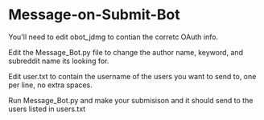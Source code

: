 # Message-on-Submit-Bot
You'll need to edit obot_jdmg to contian the corretc OAuth info.

Edit the Message_Bot.py file to change the author name, keyword, and subreddit name its looking for. 

Edit user.txt to contain the username of the users you want to send to, one per line, no extra spaces.

Run Message_Bot.py and make your submisison and it should send to the users listed in users.txt


